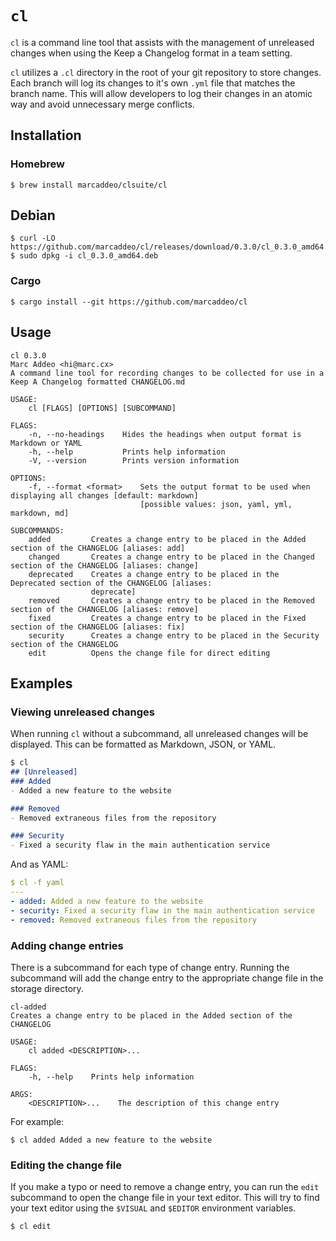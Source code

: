 # `cl`
`cl` is a command line tool that assists with the management of unreleased
changes when using the Keep a Changelog format in a team setting.

`cl` utilizes a `.cl` directory in the root of your git repository to store
changes. Each branch will log its changes to it's own `.yml` file that matches
the branch name. This will allow developers to log their changes in an atomic
way and avoid unnecessary merge conflicts.

## Installation

### Homebrew
```
$ brew install marcaddeo/clsuite/cl
```

## Debian
```
$ curl -LO https://github.com/marcaddeo/cl/releases/download/0.3.0/cl_0.3.0_amd64.deb
$ sudo dpkg -i cl_0.3.0_amd64.deb
```

### Cargo

```
$ cargo install --git https://github.com/marcaddeo/cl
```

## Usage
```
cl 0.3.0
Marc Addeo <hi@marc.cx>
A command line tool for recording changes to be collected for use in a Keep A Changelog formatted CHANGELOG.md

USAGE:
    cl [FLAGS] [OPTIONS] [SUBCOMMAND]

FLAGS:
    -n, --no-headings    Hides the headings when output format is Markdown or YAML
    -h, --help           Prints help information
    -V, --version        Prints version information

OPTIONS:
    -f, --format <format>    Sets the output format to be used when displaying all changes [default: markdown]
                             [possible values: json, yaml, yml, markdown, md]

SUBCOMMANDS:
    added         Creates a change entry to be placed in the Added section of the CHANGELOG [aliases: add]
    changed       Creates a change entry to be placed in the Changed section of the CHANGELOG [aliases: change]
    deprecated    Creates a change entry to be placed in the Deprecated section of the CHANGELOG [aliases:
                  deprecate]
    removed       Creates a change entry to be placed in the Removed section of the CHANGELOG [aliases: remove]
    fixed         Creates a change entry to be placed in the Fixed section of the CHANGELOG [aliases: fix]
    security      Creates a change entry to be placed in the Security section of the CHANGELOG
    edit          Opens the change file for direct editing
```

## Examples

### Viewing unreleased changes
When running `cl` without a subcommand, all unreleased changes will be
displayed. This can be formatted as Markdown, JSON, or YAML.

```markdown
$ cl
## [Unreleased]
### Added
- Added a new feature to the website

### Removed
- Removed extraneous files from the repository

### Security
- Fixed a security flaw in the main authentication service
```

And as YAML:
```yaml
$ cl -f yaml
---
- added: Added a new feature to the website
- security: Fixed a security flaw in the main authentication service
- removed: Removed extraneous files from the repository
```

### Adding change entries
There is a subcommand for each type of change entry. Running the subcommand
will add the change entry to the appropriate change file in the storage
directory.

```
cl-added
Creates a change entry to be placed in the Added section of the CHANGELOG

USAGE:
    cl added <DESCRIPTION>...

FLAGS:
    -h, --help    Prints help information

ARGS:
    <DESCRIPTION>...    The description of this change entry
```

For example:
```
$ cl added Added a new feature to the website
```

### Editing the change file
If you make a typo or need to remove a change entry, you can run the `edit`
subcommand to open the change file in your text editor. This will try to find
your text editor using the `$VISUAL` and `$EDITOR` environment variables.

```
$ cl edit
```
